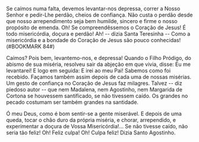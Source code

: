 Se caímos numa falta, devemos levantar-nos depressa, correr a Nosso Senhor e pedir-Lhe perdão, cheios de confiança. Não custa o perdão desde que nosso arrependimento seja bem humilde, sincero e firme o nosso propósito de emenda. Oh! Se compreendêssemos o Coração de Jesus! É todo misericórdia, doçura e perdão! Ah! -- dizia Santa Teresinha -- Como a misericórdia e a bondade do Coração de Jesus são pouco conhecidas!(#BOOKMARK 84#)

Caímos? Pois bem, levantemo-nos, e depressa! Quando o Filho Pródigo, do abismo de sua miséria, resolveu sair da abjeção em que vivia, disse: Eu me levantarei! E logo em seguida: E irei ao meu Pai! Sabemos como foi recebido. Façamos também assim depois de cada uma de nossas misérias. Um gesto de confiança no Coração de Jesus faz milagres. Talvez -- diz piedoso autor -- que nem Madalena, nem Agostinho, nem Margarida de Cortona se houvessem santificado, se não tivessem caído. Os grandes no pecado costumam ser também grandes na santidade.

Ó meu Deus, como é bom sentir-se a gente miserável. E depois de uma queda, tocar o chão duro da própria miséria, e chorar, arrependido, e experimentar a doçura de Vossa Misericórdia!\... Se não tivesse caído, não seria tão feliz! Oh! Feliz culpa! Oh! Culpa feliz! Dizia Santo Agostinho.